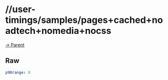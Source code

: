 
# //user-timings/samples/pages+cached+noadtech+nomedia+nocss

[→ Parent](../..)


## Raw


```yaml
p90range: 0

```

